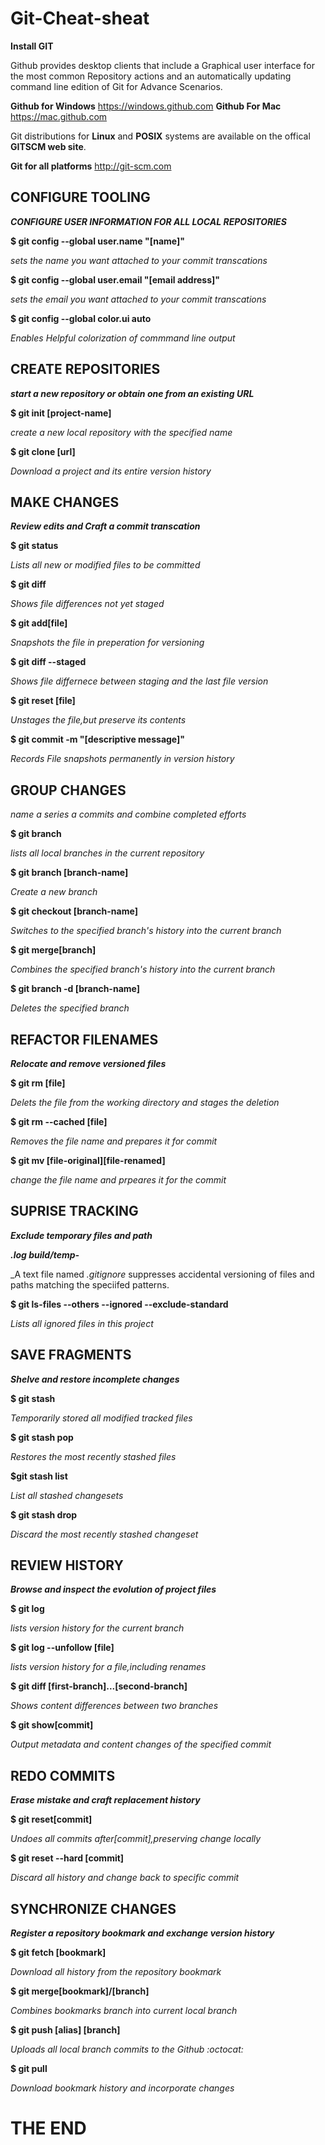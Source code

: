 # Git-Cheat-sheat
**Install GIT**

Github provides desktop clients that include a Graphical user interface for the most common Repository actions and an automatically updating command line edition of Git for Advance Scenarios.

**Github for Windows**
https://windows.github.com 
**Github For Mac**
https://mac.github.com

Git distributions for **Linux** and **POSIX** systems are available on the offical **GITSCM web site**.

**Git for all platforms**
http://git-scm.com

## CONFIGURE TOOLING
**_CONFIGURE USER INFORMATION FOR ALL LOCAL REPOSITORIES_**

**$ git config --global user.name "[name]"**

*sets the name you want attached to your commit transcations*

**$ git config --global user.email "[email address]"**

*sets the email you want attached to your commit transcations*

**$ git config --global color.ui auto**

*Enables Helpful colorization of commmand line output*

## CREATE REPOSITORIES
**_start a new repository or obtain one from an existing URL_**

**$ git init [project-name]**

_create a new local repository with the specified name_

**$ git clone [url]**

_Download a project and its entire version history_

## MAKE CHANGES
**_Review edits and Craft a commit transcation_**

**$ git status**

_Lists all new or modified files to be committed_

**$ git diff**

_Shows file differences not yet staged_

**$ git add[file]**

_Snapshots the file in preperation for versioning_

**$ git diff --staged**

_Shows file differnece between staging and the last file version_

**$ git reset [file]**

_Unstages the file,but preserve its contents_

**$ git commit -m "[descriptive message]"**

_Records File snapshots permanently in version history_

## GROUP CHANGES
_name a series a commits and combine completed efforts_

**$ git branch**

_lists all local branches in the current repository_

**$ git branch [branch-name]**

_Create a new branch_

**$ git checkout [branch-name]**

_Switches to the specified branch's history into the current branch_

**$ git merge[branch]**

_Combines the specified branch's history into the current branch_

**$ git branch -d [branch-name]**

_Deletes the specified branch_

## REFACTOR FILENAMES
**_Relocate and remove versioned files_**

**$ git rm [file]**

_Delets the file from the working directory and stages the deletion_

**$ git rm --cached [file]**

_Removes the file name and prepares it for commit_

**$ git mv [file-original][file-renamed]**

_change the file name and prpeares it for the commit_

## SUPRISE TRACKING
**_Exclude temporary files and path_**

**_*.log build/temp-*_**

_A text file named _.gitignore_ suppresses accidental versioning of files and paths matching the speciifed patterns.

**$ git ls-files --others --ignored --exclude-standard**

_Lists all ignored files in this project_

## SAVE FRAGMENTS
**_Shelve and restore incomplete changes_**

**$ git stash**

_Temporarily stored all modified tracked files_

**$ git stash pop**

_Restores the most recently stashed files_

**$git stash list**

_List all stashed changesets_

**$ git stash drop**

_Discard the most recently stashed changeset_

## REVIEW HISTORY
**_Browse and inspect the evolution of project files_**

**$ git log**

_lists version history for the current branch_

**$ git log --unfollow [file]**

_lists version history for a file,including renames_

**$ git diff [first-branch]...[second-branch]**

_Shows content differences between two branches_

**$ git show[commit]**

_Output metadata and content changes of the specified commit_

## REDO COMMITS
**_Erase mistake and craft replacement history_**

**$ git reset[commit]**

_Undoes all commits after[commit],preserving change locally_

**$ git reset --hard [commit]**

_Discard all history and change back to specific commit_

## SYNCHRONIZE CHANGES
**_Register a repository bookmark and exchange version history_**

**$ git fetch [bookmark]**

_Download all history from the repository bookmark_

**$ git merge[bookmark]/[branch]**

_Combines bookmarks branch into current local branch_

**$ git push [alias] [branch]**

_Uploads all local branch commits to the Github :octocat:_

**$ git pull**

_Download bookmark history and incorporate changes_

# THE END 
